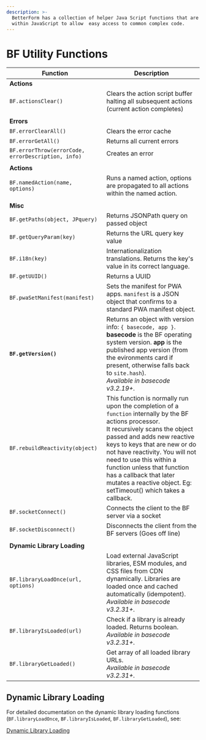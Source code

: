 ```yaml
---
description: >-
  BetterForm has a collection of helper Java Script functions that are used
  within JavaScript to allow  easy access to common complex code.
---
```


# BF Utility Functions

| Function | Description |
|----------|-------------|
| **Actions** | |
| `BF.actionsClear()` | Clears the action script buffer halting all subsequent actions (current action completes) |
| | |
| **Errors** | |
| `BF.errorClearAll()` | Clears the error cache |
| `BF.errorGetAll()` | Returns all current errors |
| `BF.errorThrow(errorCode, errorDescription, info)` | Creates an error |
| | |
| **Actions** | |
| `BF.namedAction(name, options)` | Runs a named action, options are propagated to all actions within the named action. |
| | |
| **Misc** | |
| `BF.getPaths(object, JPquery)` | Returns JSONPath query on passed object |
| `BF.getQueryParam(key)` | Returns the URL query key value |
| `BF.i18n(key)` | Internationalization translations. Returns the key's value in its correct language. |
| `BF.getUUID()` | Returns a UUID |
| `BF.pwaSetManifest(manifest)` | Sets the manifest for PWA apps. `manifest` is a JSON object that confirms to a standard PWA manifest object. |
| **`BF.getVersion()`** | Returns an object with version info: `{ basecode, app }`.<br>**basecode** is the BF operating system version. **app** is the published app version (from the evironments card if present, otherwise falls back to `site.hash`).<br>*Available in basecode v3.2.19+*. |
| `BF.rebuildReactivity(object)` | This function is normally run upon the completion of a `function` internally by the BF actions processor.<br>It recursively scans the object passed and adds new reactive keys to keys that are new or do not have reactivity. You will not need to use this within a function unless that function has a callback that later mutates a reactive object. Eg: setTimeout() which takes a callback. |
| `BF.socketConnect()` | Connects the client to the BF server via a socket |
| `BF.socketDisconnect()` | Disconnects the client from the BF servers (Goes off line) |
| | |
| **Dynamic Library Loading** | |
| `BF.libraryLoadOnce(url, options)` | Load external JavaScript libraries, ESM modules, and CSS files from CDN dynamically. Libraries are loaded once and cached automatically (idempotent).<br>*Available in basecode v3.2.31+*. |
| `BF.libraryIsLoaded(url)` | Check if a library is already loaded. Returns boolean.<br>*Available in basecode v3.2.31+*. |
| `BF.libraryGetLoaded()` | Get array of all loaded library URLs.<br>*Available in basecode v3.2.31+*. |

## Dynamic Library Loading

For detailed documentation on the dynamic library loading functions (`BF.libraryLoadOnce`, `BF.libraryIsLoaded`, `BF.libraryGetLoaded`), see:

[Dynamic Library Loading](bf-dynamic-library-loading.md)
